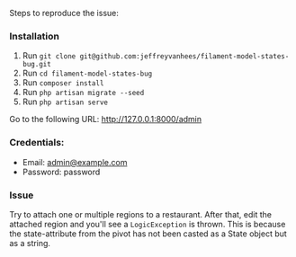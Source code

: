 Steps to reproduce the issue:

### Installation
1. Run `git clone git@github.com:jeffreyvanhees/filament-model-states-bug.git`
2. Run `cd filament-model-states-bug`
3. Run `composer install`
4. Run `php artisan migrate --seed`
5. Run `php artisan serve`

Go to the following URL:  http://127.0.0.1:8000/admin

### Credentials:
- Email: admin@example.com
- Password: password

### Issue
Try to attach one or multiple regions to a restaurant. After that, edit the attached region and you'll 
see a `LogicException` is thrown. This is because the state-attribute from the pivot has not been casted
as a State object but as a string.
